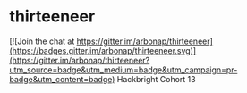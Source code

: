 # thirteeneer

[![Join the chat at https://gitter.im/arbonap/thirteeneer](https://badges.gitter.im/arbonap/thirteeneer.svg)](https://gitter.im/arbonap/thirteeneer?utm_source=badge&utm_medium=badge&utm_campaign=pr-badge&utm_content=badge)
Hackbright Cohort 13
